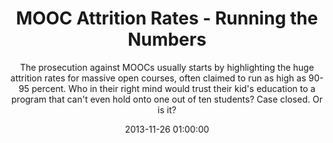 ---
layout: post
title:  "MOOC Attrition Rates - Running the Numbers"
subtitle:  "The prosecution against MOOCs usually starts by highlighting the huge attrition rates for massive open courses, often claimed to run as high as 90-95 percent. Who in their right mind would trust their kid's education to a program that can't even hold onto one out of ten students? Case closed. Or is it?"
date:   2013-11-26 01:00:00
refurl: http://www.huffingtonpost.com/jonathan-haber/mooc-attrition-rates-runn_b_4325299.html
source: huffingtonpost.com
categories: linkpost
---